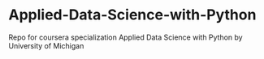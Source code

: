 # Applied-Data-Science-with-Python

Repo for coursera specialization Applied Data Science with Python by University of Michigan


